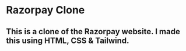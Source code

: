 # Razorpay Clone
## This is a clone of the Razorpay website. I made this using HTML, CSS & Tailwind.
